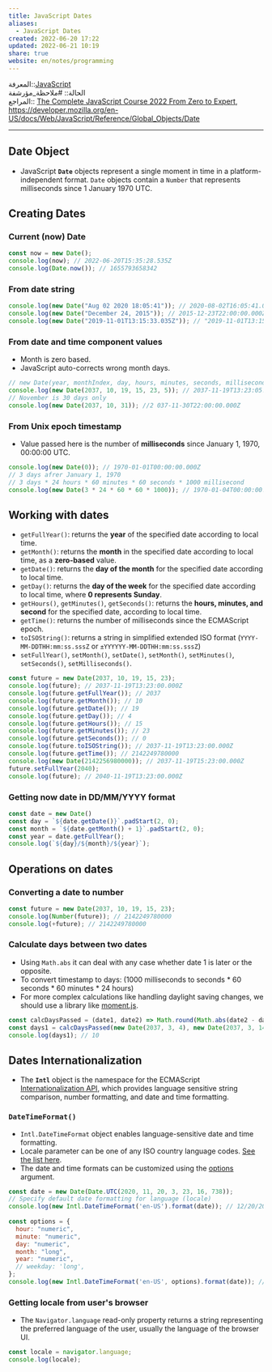 ```yaml
---  
title: JavaScript Dates  
aliases:  
  - JavaScript Dates  
created: 2022-06-20 17:22  
updated: 2022-06-21 10:19  
share: true  
website: en/notes/programming  
---  
```

  
المعرفة::[JavaScript](JavaScript)  
الحالة:: #ملاحظة_مؤرشفة  
المراجع:: [The Complete JavaScript Course 2022 From Zero to Expert](The%20Complete%20JavaScript%20Course%202022%20From%20Zero%20to%20Expert), <https://developer.mozilla.org/en-US/docs/Web/JavaScript/Reference/Global_Objects/Date>  
  
---  
  
## Date Object  
  
- JavaScript **`Date`** objects represent a single moment in time in a platform-independent format. `Date` objects contain a `Number` that represents milliseconds since 1 January 1970 UTC.  
  
## Creating Dates  
  
### Current (now) Date  
  
```js  
const now = new Date();  
console.log(now); // 2022-06-20T15:35:28.535Z  
console.log(Date.now()); // 1655793658342  
```  
  
### From date string  
  
```js  
console.log(new Date("Aug 02 2020 18:05:41")); // 2020-08-02T16:05:41.000Z  
console.log(new Date("December 24, 2015")); // 2015-12-23T22:00:00.000Z  
console.log(new Date("2019-11-01T13:15:33.035Z")); // "2019-11-01T13:15:33.035Z"  
```  
  
### From date and time component values  
  
- Month is zero based.  
- JavaScript auto-corrects wrong month days.  
  
```js  
// new Date(year, monthIndex, day, hours, minutes, seconds, milliseconds)  
console.log(new Date(2037, 10, 19, 15, 23, 5)); // 2037-11-19T13:23:05.000Z  
// November is 30 days only  
console.log(new Date(2037, 10, 31)); //2 037-11-30T22:00:00.000Z  
```  
  
### From Unix epoch timestamp  
  
- Value passed here is the number of **milliseconds** since January 1, 1970, 00:00:00 UTC.  
  
```js  
console.log(new Date(0)); // 1970-01-01T00:00:00.000Z  
// 3 days afrer January 1, 1970  
// 3 days * 24 hours * 60 minutes * 60 seconds * 1000 millisecond  
console.log(new Date(3 * 24 * 60 * 60 * 1000)); // 1970-01-04T00:00:00.000Z  
```  
  
## Working with dates  
  
- `getFullYear()`: returns the **year** of the specified date according to local time.  
- `getMonth()`: returns the **month** in the specified date according to local time, as a **zero-based** value.  
- `getDate()`: returns the **day of the month** for the specified date according to local time.  
- `getDay()`: returns the **day of the week** for the specified date according to local time, where **0 represents Sunday**.  
- `getHours()`, `getMinutes()`, `getSeconds()`: returns the **hours, minutes, and second** for the specified date, according to local time.  
- `getTime()`: returns the number of milliseconds since the ECMAScript epoch.  
- `toISOString()`: returns a string in simplified extended ISO format (`YYYY-MM-DDTHH:mm:ss.sssZ` or `±YYYYYY-MM-DDTHH:mm:ss.sssZ`)  
- `setFullYear()`, `setMonth()`, `setDate()`, `setMonth()`, `setMinutes()`, `setSeconds()`, `setMilliseconds()`.  
  
```js  
const future = new Date(2037, 10, 19, 15, 23);  
console.log(future); // 2037-11-19T13:23:00.000Z  
console.log(future.getFullYear()); // 2037  
console.log(future.getMonth()); // 10  
console.log(future.getDate()); // 19  
console.log(future.getDay()); // 4  
console.log(future.getHours()); // 15  
console.log(future.getMinutes()); // 23  
console.log(future.getSeconds()); // 0  
console.log(future.toISOString()); // 2037-11-19T13:23:00.000Z  
console.log(future.getTime()); // 2142249780000  
console.log(new Date(2142256980000)); // 2037-11-19T15:23:00.000Z  
future.setFullYear(2040);  
console.log(future); // 2040-11-19T13:23:00.000Z  
```  
  
### Getting now date in DD/MM/YYYY format  
  
```js  
const date = new Date()  
const day = `${date.getDate()}`.padStart(2, 0);  
const month = `${date.getMonth() + 1}`.padStart(2, 0);  
const year = date.getFullYear();  
console.log(`${day}/${month}/${year}`);  
```  
  
## Operations on dates  
  
### Converting a date to number  
  
```js  
const future = new Date(2037, 10, 19, 15, 23);  
console.log(Number(future)); // 2142249780000  
console.log(+future); // 2142249780000  
```  
  
### Calculate days between two dates  
  
- Using `Math.abs` it can deal with any case whether date 1 is later or the opposite.  
- To convert timestamp to days: (1000 milliseconds to seconds * 60 seconds * 60 minutes * 24 hours)  
- For more complex calculations like handling daylight saving changes, we should use a library like [moment.js](https://momentjs.com).  
  
```js  
const calcDaysPassed = (date1, date2) => Math.round(Math.abs(date2 - date1) / (1000 * 60 * 60 * 24));  
const days1 = calcDaysPassed(new Date(2037, 3, 4), new Date(2037, 3, 14));  
console.log(days1); // 10  
```  
  
## Dates Internationalization  
  
- The **`Intl`** object is the namespace for the ECMAScript [Internationalization API](https://developer.mozilla.org/en-US/docs/Web/JavaScript/Reference/Global_Objects/Intl), which provides language sensitive string comparison, number formatting, and date and time formatting.  
  
### `DateTimeFormat()`  
  
- `Intl.DateTimeFormat` object enables language-sensitive date and time formatting.  
- Locale parameter can be one of any ISO country language codes. [See the list here](http://www.lingoes.net/en/translator/langcode.htm).  
- The date and time formats can be customized using the [options](https://developer.mozilla.org/en-US/docs/Web/JavaScript/Reference/Global_Objects/Intl/DateTimeFormat/DateTimeFormat#syntax) argument.  
  
```js  
const date = new Date(Date.UTC(2020, 11, 20, 3, 23, 16, 738));  
// Specify default date formatting for language (locale)  
console.log(new Intl.DateTimeFormat('en-US').format(date)); // 12/20/2020  
  
const options = {  
  hour: "numeric",  
  minute: "numeric",  
  day: "numeric",  
  month: "long",  
  year: "numeric",  
  // weekday: 'long',  
};  
console.log(new Intl.DateTimeFormat('en-US', options).format(date)); // December 20, 2020, 5:23 AM  
```  
  
### Getting locale from user's browser  
  
- The `Navigator.language` read-only property returns a string representing the preferred language of the user, usually the language of the browser UI.  
  
```js  
const locale = navigator.language;  
console.log(locale);  
```  
